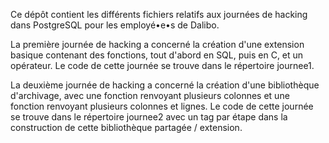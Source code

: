 Ce dépôt contient les différents fichiers relatifs aux journées de hacking dans
PostgreSQL pour les employé•e•s de Dalibo.

La première journée de hacking a concerné la création d'une extension basique
contenant des fonctions, tout d'abord en SQL, puis en C, et un opérateur. Le
code de cette journée se trouve dans le répertoire journee1.

La deuxième journée de hacking a concerné la création d'une bibliothèque
d'archivage, avec une fonction renvoyant plusieurs colonnes et une fonction
renvoyant plusieurs colonnes et lignes. Le code de cette journée se trouve dans
le répertoire journee2 avec un tag par étape dans la construction de cette
bibliothèque partagée / extension.
